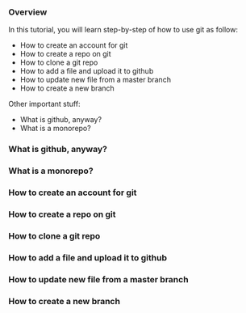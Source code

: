 ### Overview

In this tutorial, you will learn step-by-step of how to use git as follow:

- How to create an account for git
- How to create a repo on git
- How to clone a git repo
- How to add a file and upload it to github
- How to update new file from a master branch
- How to create a new branch

Other important stuff:

- What is github, anyway?
- What is a monorepo?

### What is github, anyway?
### What is a monorepo?
### How to create an account for git
### How to create a repo on git
### How to clone a git repo
### How to add a file and upload it to github
### How to update new file from a master branch
### How to create a new branch
